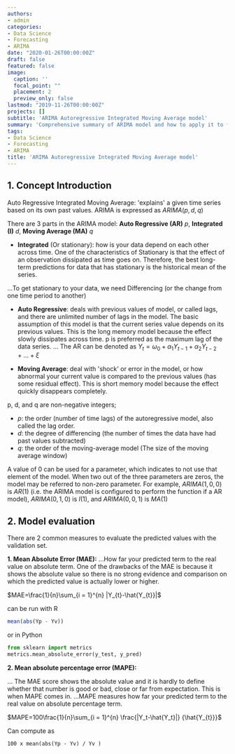 ```yaml
---
authors:
- admin
categories:
- Data Science
- Forecasting
- ARIMA
date: "2020-01-26T00:00:00Z"
draft: false
featured: false
image:
  caption: ''
  focal_point: ""
  placement: 2
  preview_only: false
lastmod: "2019-11-26T00:00:00Z"
projects: []
subtitle: 'ARIMA Autoregressive Integrated Moving Average model'
summary: 'Comprehensive summary of ARIMA model and how to apply it to forecasting'
tags:
- Data Science
- Forecasting
- ARIMA
title: 'ARIMA Autoregressive Integrated Moving Average model'
---
```


## 1.	Concept Introduction

Auto Regressive Integrated Moving Average: 'explains' a given time series based on its own past values. ARIMA is expressed as $ARIMA(p,d,q)$

There are 3 parts in the ARIMA model: **Auto Regressive (AR)** $p$, **Integrated (I)** $d$, **Moving Average (MA)** $q$

*	**Integrated** (Or stationary): how is your data depend on each other across time. One of the characteristics of Stationary is that the effect of an observation dissipated as time goes on. Therefore, the best long-term predictions for data that has stationary is the historical mean of the series.

...To get stationary to your data, we need Differencing (or the change from one time period to another)  
*	**Auto Regressive**: deals with previous values of model, or called lags, and there are unlimited number of lags in the model. The basic assumption of this model is that the current series value depends on its previous values. This is the long memory model because the effect slowly dissipates across time. p is preferred as the maximum lag of the data series.
... The AR can be denoted as
$Y_{t}=\omega_{0}+\alpha_{1}Y_{t-1}+\alpha_{2}Y_{t-2}+...+\xi$

*	**Moving Average**: deal with 'shock' or error in the model, or how abnormal your current value is compared to the previous values (has some residual effect). This is short memory model because the effect quickly disappears completely.

p, d, and q are non-negative integers; 
*	$p$: the order (number of time lags) of the autoregressive model, also called the lag order.
*	$d$: the degree of differencing (the number of times the data have had past values subtracted)
*	$q$: the order of the moving-average model (The size of the moving average window)

A value of 0 can be used for a parameter, which indicates to not use that element of the model. When two out of the three parameters are zeros, the model may be referred to non-zero parameter. For example, $ARIMA (1,0,0)$ is $AR(1)$  (i.e. the ARIMA model is configured to perform the function if a AR model), $ARIMA(0,1,0)$ is $I(1)$, and $ARIMA(0,0,1)$ is $MA(1)$

## 2. Model evaluation

There are 2 common measures to evaluate the predicted values with the validation set.

**1.	Mean Absolute Error (MAE):**
...How far your predicted term to the real value on absolute term. One of the drawbacks of the MAE is because it shows the absolute value so there is no strong evidence and comparison on which the predicted value is actually lower or higher. 

$MAE=\frac{1}{n}\sum_{i = 1}^{n} |Y_{t}-\hat{Y_{t}}|$

can be run with R
```r
mean(abs(Yp - Yv))
```

or in Python
```python
from sklearn import metrics
metrics.mean_absolute_error(y_test, y_pred)
```

**2. Mean absolute percentage error (MAPE):**

... The MAE score shows the absolute value and it is hardly to define whether that number is good or bad, close or far from expectation. This is when MAPE comes in.
...MAPE measures how far your predicted term to the real value on absolute percentage term.

$MAPE=100\frac{1}{n}\sum_{i = 1}^{n} \frac{|Y_t-\hat{Y_t}|} {\hat{Y_{t}}}$

Can compute as
```
100 x mean(abs(Yp - Yv) / Yv )
```
